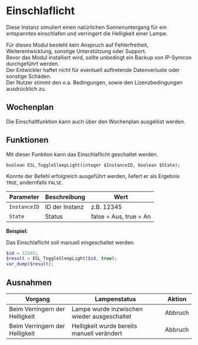# Einschlaflicht  

Diese Instanz simuliert einen natürlichen Sonnenuntergang für ein entspanntes einschlafen und verringert die Helligkeit einer Lampe.

Für dieses Modul besteht kein Anspruch auf Fehlerfreiheit, Weiterentwicklung, sonstige Unterstützung oder Support.  
Bevor das Modul installiert wird, sollte unbedingt ein Backup von IP-Symcon durchgeführt werden.  
Der Entwickler haftet nicht für eventuell auftretende Datenverluste oder sonstige Schäden.  
Der Nutzer stimmt den o.a. Bedingungen, sowie den Lizenzbedingungen ausdrücklich zu.

## Wochenplan

Die Einschaltfunktion kann auch über den Wochenplan ausgelöst werden.

## Funktionen

Mit dieser Funktion kann das Einschlaflicht geschaltet werden.

```text
boolean ESL_ToggleSleepLight(integer $InstanceID, boolean $State);
```

Konnte der Befehl erfolgreich ausgeführt werden, liefert er als Ergebnis `TRUE`, andernfalls `FALSE`.

| Parameter    | Beschreibung   | Wert                   |
|--------------|----------------|------------------------|
| `InstanceID` | ID der Instanz | z.B. 12345             |
| `State`      | Status         | false = Aus, true = An |


**Beispiel:**

Das Einschlaflicht soll manuell eingeschaltet werden.

```php
$id = 12345;
$result = ESL_ToggleSleepLight($id, true);
var_dump($result);
```

## Ausnahmen

| Vorgang                        | Lampenstatus                                | Aktion  |
|--------------------------------|---------------------------------------------|---------|
| Beim Verringern der Helligkeit | Lampe wurde inzwischen wieder ausgeschaltet | Abbruch |
| Beim Verringern der Helligkeit | Helligkeit wurde bereits manuell verändert  | Abbruch |